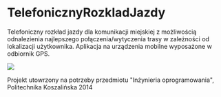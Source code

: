 TelefonicznyRozkladJazdy
========================

Telefoniczny rozkład jazdy dla komunikacji miejskiej z możliwością odnalezienia najlepszego połączenia/wytyczenia trasy
w zależności od lokalizacji użytkownika. Aplikacja na urządzenia mobilne wyposażone w odbiornik GPS.


![](https://encrypted-tbn1.gstatic.com/images?q=tbn:ANd9GcR3Prl1NsdoUrVt5p_2qgPkKrQxJuj5Qv95hoHQlbu2LSeo_24G5Q)


Projekt utowrzony na potrzeby przedmiotu "Inżynieria oprogramowania",
Politechnika Koszalińska 2014

